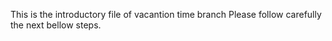 This is the introductory file of vacantion time branch
Please follow carefully the next bellow steps.
